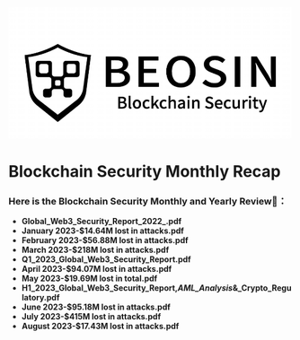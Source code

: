 ![alt](https://github.com/BeosinBlockchainSecurity/Web3-Knowledge-Base/blob/main/Black.png)
# Blockchain Security Monthly Recap

### Here is the Blockchain Security Monthly and Yearly Review:closed_book:：

- **Global_Web3_Security_Report_2022_.pdf**
- **January 2023-$14.64M lost in attacks.pdf**
- **February 2023-$56.88M lost in attacks.pdf**
- **March 2023-$218M lost in attacks.pdf**
- **Q1_2023_Global_Web3_Security_Report.pdf**
- **April 2023-$94.07M lost in attacks.pdf**
- **May 2023-$19.69M lost in total.pdf**
- **H1_2023_Global_Web3_Security_Report,_AML_Analysis_&_Crypto_Regulatory.pdf**
- **June 2023-$95.18M lost in attacks.pdf**
- **July 2023-$415M lost in attacks.pdf**
- **August 2023-$17.43M lost in attacks.pdf**